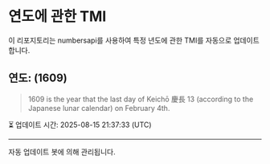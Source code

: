 
# 연도에 관한 TMI

이 리포지토리는 numbersapi를 사용하여 특정 년도에 관한 TMI를 자동으로 업데이트합니다.

## 연도: (1609)
> 1609 is the year that the last day of Keichō 慶長 13 (according to the Japanese lunar calendar) on February 4th.

⏳ 업데이트 시간: 2025-08-15 21:37:33 (UTC)

---
자동 업데이트 봇에 의해 관리됩니다.
